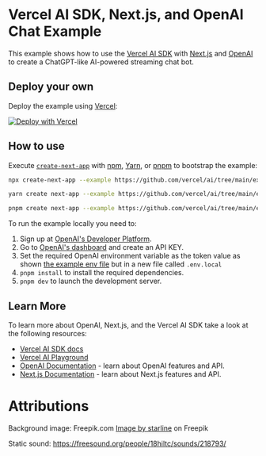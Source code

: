 # Vercel AI SDK, Next.js, and OpenAI Chat Example

This example shows how to use the [Vercel AI SDK](https://sdk.vercel.ai/docs) with [Next.js](https://nextjs.org/) and [OpenAI](https://openai.com) to create a ChatGPT-like AI-powered streaming chat bot.

## Deploy your own

Deploy the example using [Vercel](https://vercel.com?utm_source=github&utm_medium=readme&utm_campaign=ai-sdk-example):

[![Deploy with Vercel](https://vercel.com/button)](https://vercel.com/new/clone?repository-url=https%3A%2F%2Fgithub.com%2Fvercel%2Fai%2Ftree%2Fmain%2Fexamples%2Fnext-openai&env=OPENAI_API_KEY&envDescription=OpenAI%20API%20Key&envLink=https%3A%2F%2Fplatform.openai.com%2Faccount%2Fapi-keys&project-name=vercel-ai-chat-openai&repository-name=vercel-ai-chat-openai)

## How to use

Execute [`create-next-app`](https://github.com/vercel/next.js/tree/canary/packages/create-next-app) with [npm](https://docs.npmjs.com/cli/init), [Yarn](https://yarnpkg.com/lang/en/docs/cli/create/), or [pnpm](https://pnpm.io) to bootstrap the example:

```bash
npx create-next-app --example https://github.com/vercel/ai/tree/main/examples/next-openai next-openai-app
```

```bash
yarn create next-app --example https://github.com/vercel/ai/tree/main/examples/next-openai next-openai-app
```

```bash
pnpm create next-app --example https://github.com/vercel/ai/tree/main/examples/next-openai next-openai-app
```

To run the example locally you need to:

1. Sign up at [OpenAI's Developer Platform](https://platform.openai.com/signup).
2. Go to [OpenAI's dashboard](https://platform.openai.com/account/api-keys) and create an API KEY.
3. Set the required OpenAI environment variable as the token value as shown [the example env file](./.env.local.example) but in a new file called `.env.local`
4. `pnpm install` to install the required dependencies.
5. `pnpm dev` to launch the development server.

## Learn More

To learn more about OpenAI, Next.js, and the Vercel AI SDK take a look at the following resources:

- [Vercel AI SDK docs](https://sdk.vercel.ai/docs)
- [Vercel AI Playground](https://play.vercel.ai)
- [OpenAI Documentation](https://platform.openai.com/docs) - learn about OpenAI features and API.
- [Next.js Documentation](https://nextjs.org/docs) - learn about Next.js features and API.

# Attributions

Background image: Freepik.com
<a href="https://www.freepik.com/free-vector/cute-stars-pattern-kids_2841791.htm#query=cartoon%20star%20background&position=2&from_view=keyword&track=ais">Image by starline</a> on Freepik

Static sound: https://freesound.org/people/18hiltc/sounds/218793/
